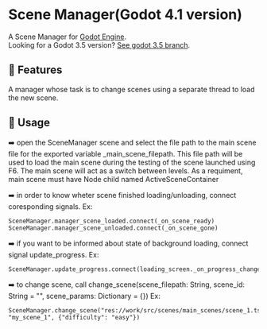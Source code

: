 # Scene Manager(Godot 4.1 version)

A Scene Manager for [Godot Engine](https://godotengine.org/).<br />
Looking for a Godot 3.5 version? [See godot 3.5 branch](https://github.com/MarekZdun/godot-scene-manager/tree/3.5).

## 📄 Features
A manager whose task is to change scenes using a separate thread to load the new scene.

## 📄 Usage
➡️ open the SceneManager scene and select the file path to the main scene file for 
	the exported variable _main_scene_filepath. This file path will be used to load the main scene 
	during the testing of the scene launched using F6. The main scene will act 
	as a switch between levels. As a requiment, main scene must have Node child named ActiveSceneContainer

➡️ in order to know wheter scene finished loading/unloading, connect coresponding signals. Ex:
	
	SceneManager.manager_scene_loaded.connect(_on_scene_ready)
	SceneManager.manager_scene_unloaded.connect(_on_scene_gone)
	
➡️ if you want to be informed about state of background loading, connect signal update_progress. Ex:
	
	SceneManager.update_progress.connect(loading_screen._on_progress_changed)
	
➡️ to change scene, call change_scene(scene_filepath: String, scene_id: String = "", scene_params: Dictionary = {}) Ex:
	
	SceneManager.change_scene("res://work/src/scenes/main_scenes/scene_1.tscn", "my_scene_1", {"difficulty": "easy"})
